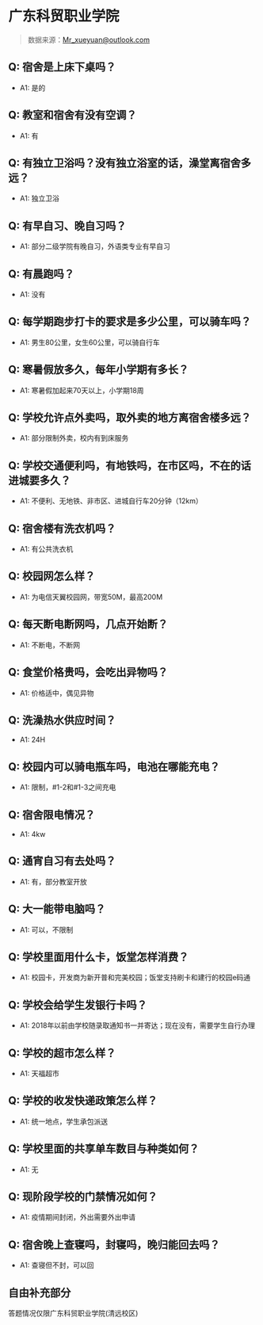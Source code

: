 # 广东科贸职业学院

> 数据来源：Mr_xueyuan@outlook.com

## Q: 宿舍是上床下桌吗？

- A1: 是的

## Q: 教室和宿舍有没有空调？

- A1: 有

## Q: 有独立卫浴吗？没有独立浴室的话，澡堂离宿舍多远？

- A1: 独立卫浴

## Q: 有早自习、晚自习吗？

- A1: 部分二级学院有晚自习，外语类专业有早自习

## Q: 有晨跑吗？

- A1: 没有

## Q: 每学期跑步打卡的要求是多少公里，可以骑车吗？

- A1: 男生80公里，女生60公里，可以骑自行车

## Q: 寒暑假放多久，每年小学期有多长？

- A1: 寒暑假加起来70天以上，小学期18周

## Q: 学校允许点外卖吗，取外卖的地方离宿舍楼多远？

- A1: 部分限制外卖，校内有到床服务

## Q: 学校交通便利吗，有地铁吗，在市区吗，不在的话进城要多久？

- A1: 不便利、无地铁、非市区、进城自行车20分钟（12km）

## Q: 宿舍楼有洗衣机吗？

- A1: 有公共洗衣机

## Q: 校园网怎么样？

- A1: 为电信天翼校园网，带宽50M，最高200M

## Q: 每天断电断网吗，几点开始断？

- A1: 不断电，不断网

## Q: 食堂价格贵吗，会吃出异物吗？

- A1: 价格适中，偶见异物

## Q: 洗澡热水供应时间？

- A1: 24H

## Q: 校园内可以骑电瓶车吗，电池在哪能充电？

- A1: 限制，#1-2和#1-3之间充电

## Q: 宿舍限电情况？

- A1: 4kw

## Q: 通宵自习有去处吗？

- A1: 有，部分教室开放

## Q: 大一能带电脑吗？

- A1: 可以，不限制

## Q: 学校里面用什么卡，饭堂怎样消费？

- A1: 校园卡，开发商为新开普和完美校园；饭堂支持刷卡和建行的校园e码通

## Q: 学校会给学生发银行卡吗？

- A1: 2018年以前由学校随录取通知书一并寄达；现在没有，需要学生自行办理

## Q: 学校的超市怎么样？

- A1: 天福超市

## Q: 学校的收发快递政策怎么样？

- A1: 统一地点，学生承包派送

## Q: 学校里面的共享单车数目与种类如何？

- A1: 无

## Q: 现阶段学校的门禁情况如何？

- A1: 疫情期间封闭，外出需要外出申请

## Q: 宿舍晚上查寝吗，封寝吗，晚归能回去吗？

- A1: 查寝但不封，可以回

## 自由补充部分

答题情况仅限广东科贸职业学院(清远校区)